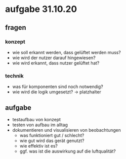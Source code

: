 # aufgabe 31.10.20

## fragen

### konzept

- wie soll erkannt werden, dass gelüftet werden muss?
- wie wird der nutzer darauf hingewiesen?
- wie wird erkannt, dass nutzer gelüftet hat?

### technik

- was für komponenten sind noch notwendig?
- wie wird die logik umgesetzt? → platzhalter

## aufgabe

- testaufbau von konzept
- testen von aufbau im alltag
- dokumentieren und visualisieren von beobachtungen
  - was funktioniert gut / schlecht?
  - wie gut wird das gerät genutzt?
  - wie effektiv ist es?
  - ggf. was ist die auswirkung auf die luftqualität?
